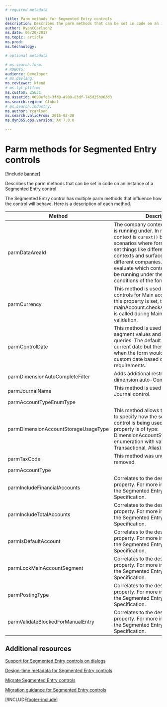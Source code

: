 ```yaml
---
# required metadata

title: Parm methods for Segmented Entry controls
description: Describes the parm methods that can be set in code on an instance of a Segmented Entry control.
author: RyanCCarlson2
ms.date: 06/20/2017
ms.topic: article
ms.prod: 
ms.technology: 

# optional metadata

# ms.search.form: 
# ROBOTS: 
audience: Developer
# ms.devlang: 
ms.reviewer: kfend
# ms.tgt_pltfrm: 
ms.custom: 25631
ms.assetid: 0090efe3-3fd8-4988-83df-745d25b063d3
ms.search.region: Global
# ms.search.industry: 
ms.author: rcarlson
ms.search.validFrom: 2016-02-28
ms.dyn365.ops.version: AX 7.0.0

---
```


# Parm methods for Segmented Entry controls

[!include [banner](../includes/banner.md)]

Describes the parm methods that can be set in code on an instance of a Segmented Entry control.

The Segmented Entry control has multiple parm methods that influence how the control will behave. Here is a description of each method.

| Method                               | Description                                                                                                                                                                                                                                                                                                                    |
|--------------------------------------|--------------------------------------------------------------------------------------------------------------------------------------------------------------------------------------------------------------------------------------------------------------------------------------------------------------------------------|
| parmDataAreaId                       | The company context that the control is running under. In most cases, the context is `curext()` but there are scenarios where forms can manually set things like different company contexts and surface records from different companies. Forms need to evaluate which context the SEC should be running under the various conditions of the form. |
| parmCurrency                         | This method is used by Account controls for Main account validation. If this property is set, then mainAccount.checkAccountCurrency() is called during Main account validation.                                                                                                                                                       |
| parmControlDate                      | This method is used in validating segment values and in some internal queries. The default is to use the current date but there are scenarios when the form would want to set a custom date based on business requirements.    |
| parmDimensionAutoCompleteFilter      | Adds additional restrictions to filter dimension auto-Complete data.                                                                     |
| parmJournalName                      | This method is used in enforcing Journal control.                |
| parmAccountTypeEnumType              |                                               |
| parmDimensionAccountStorageUsageType | This method allows the form or class to specify how the segmented entry control is being used on the form. This property is of type: DimensionAccountStorageUsage (an enumeration with values: Setup, Transactional, Alias).                                                                                                          |
| parmTaxCode                          | This method was unused and has been removed.                                             |
| parmAccountType                      |  |
| parmIncludeFinancialAccounts         | Correlates to the design-time property. For more information, see the Segmented Entry control Metadata Specification.                                                                                                                                                                                                          |
| parmIncludeTotalAccounts             | Correlates to the design-time property. For more information, see the Segmented Entry control Metadata Specification.                                                                                                                                                                                                          |
| parmIsDefaultAccount                 | Correlates to the design-time property. For more information, see the Segmented Entry control Metadata Specification.                                                                                                                                                                                                          |
| parmLockMainAccountSegment           | Correlates to the design-time property. For more information, see the Segmented Entry control Metadata Specification.                                                                                                                                                                                                          |
| parmPostingType                      | Correlates to the design-time property.  For more information, see the Segmented Entry control Metadata Specification.                                                                                                                                                                                                         |
| parmValidateBlockedForManualEntry    | Correlates to the design-time property.  For more information, see the Segmented Entry control Metadata Specification.                                                                                                                                                                                                         |

## Additional resources

[Support for Segmented Entry controls on dialogs](segmented-entry-control-dialog-support.md)

[Design-time metadata for Segmented Entry controls](segmented-entry-control-metadata-specification.md)

[Migrate Segmented Entry controls](segmented-entry-control-conversion.md)

[Migration guidance for Segmented Entry controls](segmented-entry-control-migration-guidance.md)

[!INCLUDE[footer-include](../../../includes/footer-banner.md)]
